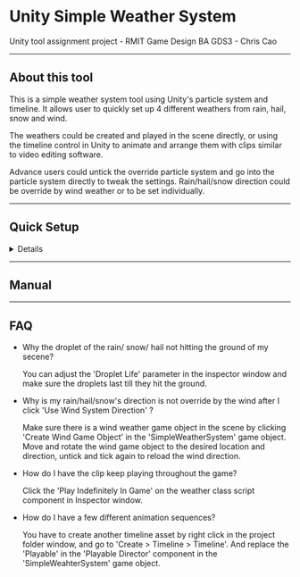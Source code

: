 # Unity Simple Weather System
Unity tool assignment project - RMIT Game Design BA GDS3 - Chris Cao

-------------------------

## About this tool

This is a simple weather system tool using Unity's particle system and timeline. It allows user to quickly set up 4 different weathers from rain, hail, snow and wind. 

The weathers could be created and played in the scene directly, or using the timeline control in Unity to animate and arrange them with clips similar to video editing software.

Advance users could untick the override particle system and go into the particle system directly to tweak the settings. Rain/hail/snow direction could be override by wind weather or to be set individually. 


-------------------------

## Quick Setup
<details>
### Importing Tool

![](https://github.com/Chrismicrowave/UnitySimpleWeatherSystem/blob/main/Readme%20Images/QuickStart/QuickStart%20(1).jpg)
![](https://github.com/Chrismicrowave/UnitySimpleWeatherSystem/blob/main/Readme%20Images/QuickStart/QuickStart%20(2).jpg)
![](https://github.com/Chrismicrowave/UnitySimpleWeatherSystem/blob/main/Readme%20Images/QuickStart/QuickStart%20(3).jpg)

### Creating Weather

![](https://github.com/Chrismicrowave/UnitySimpleWeatherSystem/blob/main/Readme%20Images/QuickStart/QuickStart%20(4).jpg)
![](https://github.com/Chrismicrowave/UnitySimpleWeatherSystem/blob/main/Readme%20Images/QuickStart/QuickStart%20(5).jpg)
![](https://github.com/Chrismicrowave/UnitySimpleWeatherSystem/blob/main/Readme%20Images/QuickStart/QuickStart%20(6).jpg)
![](https://github.com/Chrismicrowave/UnitySimpleWeatherSystem/blob/main/Readme%20Images/QuickStart/QuickStart%20(7).jpg)
![](https://github.com/Chrismicrowave/UnitySimpleWeatherSystem/blob/main/Readme%20Images/QuickStart/QuickStart%20(8).jpg)
![](https://github.com/Chrismicrowave/UnitySimpleWeatherSystem/blob/main/Readme%20Images/QuickStart/QuickStart%20(9).jpg)

### Using Timeline

![](https://github.com/Chrismicrowave/UnitySimpleWeatherSystem/blob/main/Readme%20Images/QuickStart/QuickStart%20(10).jpg)
![](https://github.com/Chrismicrowave/UnitySimpleWeatherSystem/blob/main/Readme%20Images/QuickStart/QuickStart%20(11).jpg)
![](https://github.com/Chrismicrowave/UnitySimpleWeatherSystem/blob/main/Readme%20Images/QuickStart/QuickStart%20(12).jpg)
![](https://github.com/Chrismicrowave/UnitySimpleWeatherSystem/blob/main/Readme%20Images/QuickStart/QuickStart%20(13).jpg)
![](https://github.com/Chrismicrowave/UnitySimpleWeatherSystem/blob/main/Readme%20Images/QuickStart/QuickStart%20(14).jpg)
![](https://github.com/Chrismicrowave/UnitySimpleWeatherSystem/blob/main/Readme%20Images/QuickStart/QuickStart%20(15).jpg)
![](https://github.com/Chrismicrowave/UnitySimpleWeatherSystem/blob/main/Readme%20Images/QuickStart/QuickStart%20(16).jpg)
![](https://github.com/Chrismicrowave/UnitySimpleWeatherSystem/blob/main/Readme%20Images/QuickStart/QuickStart%20(17).jpg)
![](https://github.com/Chrismicrowave/UnitySimpleWeatherSystem/blob/main/Readme%20Images/QuickStart/QuickStart%20(18).jpg)
</details>


-------------------------

## Manual


-------------------------

## FAQ

- Why the droplet of the rain/ snow/ hail not hitting the ground of my secene?

  You can adjust the 'Droplet Life' parameter in the inspector window and make sure the droplets last till they hit the ground.



- Why is my rain/hail/snow's direction is not override by the wind after I click 'Use Wind System Direction' ?

  Make sure there is a wind weather game object in the scene by clicking 'Create Wind Game Object' in the 'SimpleWeatherSystem' game object. Move and rotate the wind game object to the desired location and direction, untick and tick again to reload the wind direction.



- How do I have the clip keep playing throughout the game?

  Click the 'Play Indefinitely In Game' on the weather class script component in Inspector window.



- How do I have a few different animation sequences?

  You have to create another timeline asset by right click in the project folder window, and go to 'Create > Timeline > Timeline'. And replace the 'Playable' in the 'Playable Director' component in the 'SimpleWeahterSystem' game object.
